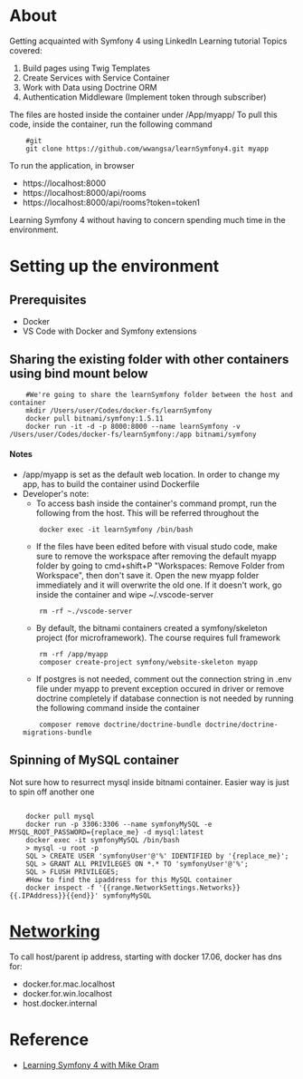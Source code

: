 # About
Getting acquainted with Symfony 4 using LinkedIn Learning tutorial
Topics covered:
1. Build pages using Twig Templates
2. Create Services with Service Container
3. Work with Data using Doctrine ORM
4. Authentication Middleware (Implement token through subscriber)


The files are hosted inside the container under /App/myapp/
To pull this code, inside the container, run the following command  
```shell
    #git 
    git clone https://github.com/wwangsa/learnSymfony4.git myapp

```

To run the application, in browser
* https://localhost:8000
* https://localhost:8000/api/rooms
* https://localhost:8000/api/rooms?token=token1


Learning Symfony 4 without having to concern spending much time in the environment. 
# Setting up the environment

## Prerequisites
* Docker
* VS Code with Docker and Symfony extensions

## Sharing the existing folder with other containers using bind mount below
```shell
    #We're going to share the learnSymfony folder between the host and container
    mkdir /Users/user/Codes/docker-fs/learnSymfony
    docker pull bitnami/symfony:1.5.11
    docker run -it -d -p 8000:8000 --name learnSymfony -v /Users/user/Codes/docker-fs/learnSymfony:/app bitnami/symfony  
```

#### Notes
* /app/myapp is set as the default web location. In order to change my app, has to build the container usind Dockerfile
* Developer's note: 
    * To access bash inside the container's command prompt, run the following from the host. This will be referred throughout the 
    ```shell
        docker exec -it learnSymfony /bin/bash
    ```
    * If the files have been edited before with visual studo code, make sure to remove the workspace after removing the default myapp folder by going to cmd+shift+P "Workspaces: Remove Folder from Workspace", then don't save it. Open the new myapp folder immediately and it will overwrite the old one. If it doesn't work, go inside the container and wipe ~/.vscode-server
    ```shell
        rm -rf ~./vscode-server
    ```
    * By default, the bitnami containers created a symfony/skeleton project (for microframework). The course requires full framework
    ```shell
        rm -rf /app/myapp
        composer create-project symfony/website-skeleton myapp
    ```
    * If postgres is not needed, comment out the connection string in .env file under myapp to prevent exception occured in driver or remove doctrine completely if database connection is not needed by running the following command inside the container
    ```shell
        composer remove doctrine/doctrine-bundle doctrine/doctrine-migrations-bundle
    ```

## Spinning of MySQL container
Not sure how to resurrect mysql inside bitnami container. Easier way is just to spin off another one
``` shell

    docker pull mysql
    docker run -p 3306:3306 --name symfonyMySQL -e MYSQL_ROOT_PASSWORD={replace_me} -d mysql:latest
    docker exec -it symfonyMySQL /bin/bash  
    > mysql -u root -p
    SQL > CREATE USER 'symfonyUser'@'%' IDENTIFIED by '{replace_me}';
    SQL > GRANT ALL PRIVILEGES ON *.* TO 'symfonyUser'@'%';
    SQL > FLUSH PRIVILEGES;
	#How to find the ipaddress for this MySQL container
	docker inspect -f '{{range.NetworkSettings.Networks}}{{.IPAddress}}{{end}}' symfonyMySQL
```

# [Networking](https://docs.docker.com/desktop/networking/)
To call host/parent ip address, starting with docker 17.06, docker has dns for:
* docker.for.mac.localhost
* docker.for.win.localhost
* host.docker.internal

# Reference
* [Learning Symfony 4 with Mike Oram](https://www.linkedin.com/learning/learning-symfony-4/)
